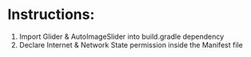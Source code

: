 # Instructions:

1. Import Glider & AutoImageSlider into build.gradle dependency
2. Declare Internet & Network State permission inside the Manifest file
